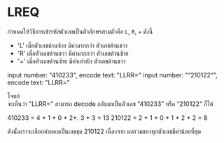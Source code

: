 # LREQ

กำหนดให้วิธีการเข้ารหัสตัวเลขเป็นตัวอักษรสามตัวคือ `L`, `R`, `=` ดังนี้

- 'L' เมื่อตัวเลขด้านซ้าย มีค่ามากกว่า ตัวเลขด้านขวา
- 'R' เมื่อตัวเลขด้านขวา มีค่ามากกว่า ตัวเลขด้านซ้าย
- '=' เมื่อตัวเลขด้านซ้าย มีค่าเท่ากับ ตัวเลขด้านขวา

input number: "410233", encode text: "LLRR="
input number: "“210122“", encode text: "LLRR="

โจทย์  
จะเห็นว่า "LLRR=" สามารถ decode กลับมาเป็นตัวเลข “410233” หรือ “210122“ ก็ได้  

410233 = 4 + 1 + 0 + 2+. 3 + 3 = 13
210122 = 2 + 1 + 0 + 1 + 2 + 2  = 8

ดังนั้นเราจะเลือกคำตอบเป็นเลขชุด 210122 เนื่องจาก ผลรวมของทุกตัวเลขมีค่าน้อยที่สุด
